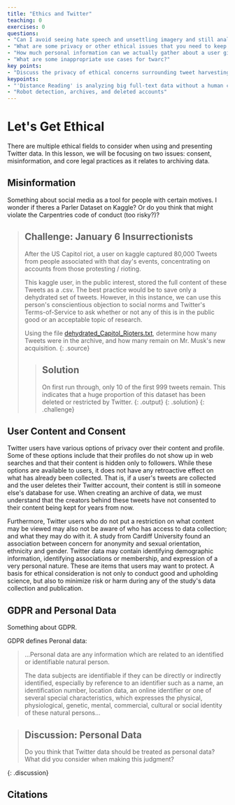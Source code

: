 ```yaml
---
title: "Ethics and Twitter"
teaching: 0
exercises: 0
questions:
- "Can I avoid seeing hate speech and unsettling imagery and still analyze twitter?"
- "What are some privacy or other ethical issues that you need to keep in mind when harvesting tweets with twarc?"
- "How much personal information can we actually gather about a user given our twarc scrape?"
- "What are some inappropriate use cases for twarc?"
key points:
- "Discuss the privacy of ethical concerns surrounding tweet harvesting. (FIXME)"
keypoints:
- "'Distance Reading' is analyzing big full-text data without a human consuming the words"
- "Robot detection, archives, and deleted accounts"
---
```



# Let's Get Ethical

There are multiple ethical fields to consider when using and presenting Twitter data. In this lesson, we will be focusing on two issues: consent, misinformation, and core legal practices as it relates to archiving data.

## Misinformation

Something about social media as a tool for people with certain motives.
I wonder if theres a Parler Dataset on Kaggle? Or do you think that might violate the Carpentries code of conduct (too risky?)?

> ## Challenge: January 6 Insurrectionists
>
> After the US Capitol riot, a user on kaggle captured 80,000
> Tweets from people associated with that day's events, concentrating
> on accounts from those protesting / rioting.
>
> This kaggle user, in the public interest, stored the full content of
> these Tweets as a .csv. The best practice would be to save only a
> dehydrated set of tweets. However, in this instance, we can use this
> person's conscientious objection to social norms and Twitter's
> Terms-of-Service to ask whether or not any of this is in the
> public good or an acceptable topic of research.
>
> Using the file [dehydrated_Capitol_Rioters.txt](../data/dehydratedCapitolRiotTweets.txt), determine how many
> Tweets were in the archive, and how many remain on Mr. Musk's new
> acquisition.
> {: .source}
>
> > ## Solution
> > On first run through, only 10 of the first 999 tweets remain.
> > This indicates that a huge proportion of this dataset has
> > been deleted or restricted by Twitter.
> > {: .output}
> {: .solution}
{: .challenge}

## User Content and Consent

Twitter users have various options of privacy over their content and profile. Some of these options include that their profiles do not show up in web searches and that their content is hidden only to followers. While these options are available to users, it does not have any retroactive effect on what has already been collected. That is, if a user's tweets are collected and the user deletes their Twitter account, their content is still in someone else's database for use. When creating an archive of data, we must understand that the creators behind these tweets have not consented to their content being kept for years from now.

Furthermore, Twitter users who do not put a restriction on what content may be viewed may also not be aware of who has access to data collection; and what they may do with it.
A study from Cardiff University found an association between concern for anonymity and sexual orientation, ethnicity and gender. Twitter data may contain identifying demographic information, identifying associations or membership, and expression of a very personal nature. These are items that users may want to protect. A basis for ethical consideration is not only to conduct good and upholding science, but also to minimize risk or harm during any of the study's data collection and publication.

## GDPR and Personal Data

Something about GDPR.

GDPR defines Peronal data:

> ...Personal data are any information which are related to an identified or identifiable natural person.
>
> The data subjects are identifiable if they can be directly or indirectly identified, especially by reference to an identifier such as a name, an
> identification number, location data, an online identifier or one of several special characteristics, which expresses the physical, physiological,
> genetic, mental, commercial, cultural or social identity of these natural persons...

> ## Discussion: Personal Data
>
> Do you think that Twitter data should be treated as personal data?
> What did you consider when making this judgment?
>
{: .discussion}

## Citations

